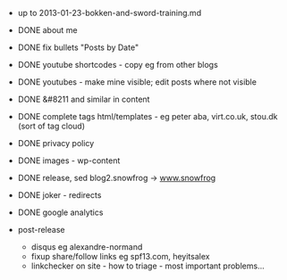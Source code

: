 * up to 2013-01-23-bokken-and-sword-training.md

* DONE about me
* DONE fix bullets "Posts by Date"
* DONE youtube shortcodes - copy eg from other blogs
* DONE youtubes - make mine visible; edit posts where not visible
* DONE &#8211 and similar in content
* DONE complete tags html/templates - eg peter aba, virt.co.uk, stou.dk
  (sort of tag cloud)
* DONE privacy policy
* DONE images - wp-content
* DONE release, sed blog2.snowfrog -> www.snowfrog
* DONE joker - redirects
* DONE google analytics

* post-release
  * disqus eg alexandre-normand
  * fixup share/follow links eg spf13.com, heyitsalex
  * linkchecker on site - how to triage - most important problems...
